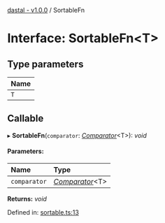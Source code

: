 [dastal - v1.0.0](../README.md) / SortableFn

# Interface: SortableFn<T\>

## Type parameters

| Name |
| :------ |
| `T` |

## Callable

▸ **SortableFn**(`comparator`: [*Comparator*](comparator.md)<T\>): *void*

#### Parameters:

| Name | Type |
| :------ | :------ |
| `comparator` | [*Comparator*](comparator.md)<T\> |

**Returns:** *void*

Defined in: [sortable.ts:13](https://github.com/havelessbemore/dastal/blob/5fab342/src/sortable.ts#L13)
